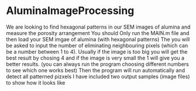 # AluminaImageProcessing
We are looking to find hexagonal patterns in our SEM images of alumina and measure the porosity arrangement
You should Only run the MAIN.m file and then load your SEM imgae of alumina (with hexagonal patterns)
The you will be asked to input the number of eliminating neighbouring pixels (which can be a number between 1 to 4). Usually if the image is too big you will get the best result by chosing 4 and if the image is very small the 1 will give you a better results. (you can always run the program choosing different numbers to see which one works best)
Then the program will run automatically and detect all patterned pizxels
I have included two output samples (image files) to show how it looks like
